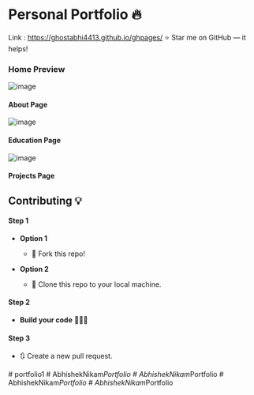 # Personal Portfolio 🔥

Link : https://ghostabhi4413.github.io/ghpages/
:star: Star me on GitHub — it helps!


### Home Preview
![image](https://github.com/GhostAbhi4413/ghpages/assets/96689091/ba991c1f-4217-4371-a5a4-331282964209)


#### About Page

![image](https://github.com/GhostAbhi4413/ghpages/assets/96689091/34cba5bc-9826-41cb-8593-47ac6ef63e08)

#### Education Page

![image](https://github.com/GhostAbhi4413/ghpages/assets/96689091/0ec4bb3f-4ab3-428b-85a4-4f7a9832ff02)


#### Projects Page

  








## Contributing 💡
#### Step 1

- **Option 1**
    - 🍴 Fork this repo!

- **Option 2**
    - 👯 Clone this repo to your local machine.


#### Step 2

- **Build your code** 🔨🔨🔨

#### Step 3

- 🔃 Create a new pull request.




#   p o r t f o l i o 1  
 #   A b h i s h e k N i k a m _ P o r t f o l i o  
 #   A b h i s h e k N i k a m _ P o r t f o l i o  
 #   A b h i s h e k N i k a m _ P o r t f o l i o  
 #   A b h i s h e k N i k a m _ P o r t f o l i o  
 
